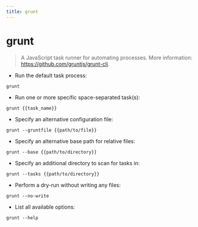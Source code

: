 ```yaml
---
title: grunt
---
```

# grunt

> A JavaScript task runner for automating processes.
> More information: <https://github.com/gruntjs/grunt-cli>.

- Run the default task process:

`grunt`

- Run one or more specific space-separated task(s):

`grunt {{task_name}}`

- Specify an alternative configuration file:

`grunt --gruntfile {{path/to/file}}`

- Specify an alternative base path for relative files:

`grunt --base {{path/to/directory}}`

- Specify an additional directory to scan for tasks in:

`grunt --tasks {{path/to/directory}}`

- Perform a dry-run without writing any files:

`grunt --no-write`

- List all available options:

`grunt --help`
